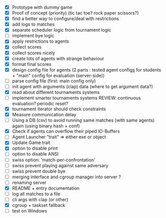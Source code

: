 - [x] Prototype with dummy game
- [x] Proof of concept (priority) (tic tac toe? rock paper scissors?)
- [x] find a better way to configure/deal with restrictions
- [x] add logs to matches
- [x] separate scheduler logic from tournament logic
- [ ] implement bye logic
- [x] apply restrictions to agents
- [x] collect scores
- [x] collect scores nicely
- [x] create lots of agents with strange behaviour
- [x] format final scores
- [x] design config file for agents (2 parts : tested agent config<u>s</u> for students + "main" config for evaluation (server-side))
- [ ] parse config file (first: main config only)
- [ ] init agent with arguments (clap) data (where to get argument data?)
- [x] read about different tournaments systems
- [ ] implement smarter tournaments systems REVIEW: continuous evaluation? periodic reset?
- [x] tournament iterator should check constraints
- [x] Measure communication delay
- [ ] Using a DB (csv) to avoid running same matches (with same agents) again (using binary hash + conf)
- [x] Check if agents can overflow their piped IO-Buffers
- [ ] Agent Launcher "trait" => either exe or object
- [x] Update Game trait
- [x] option to disable print
- [ ] option to disable ANSI
- [ ] swiss option: 'match-per-confrontation'
- [ ] swiss prevent playing against same adversary
- [ ] swiss prevent double bye
- [ ] merging interface and cgroup manager into server ?
- [ ] renaming server
- [x] README + entry documentation
- [ ] log all matches to a file
- [ ] cli args with clap (or other)
- [x] cgroup + taskset fallback
- [ ] test on Windows
